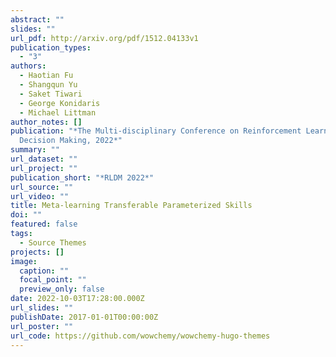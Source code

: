 ```yaml
---
abstract: ""
slides: ""
url_pdf: http://arxiv.org/pdf/1512.04133v1
publication_types:
  - "3"
authors:
  - Haotian Fu
  - Shangqun Yu
  - Saket Tiwari
  - George Konidaris
  - Michael Littman
author_notes: []
publication: "*The Multi-disciplinary Conference on Reinforcement Learning and
  Decision Making, 2022*"
summary: ""
url_dataset: ""
url_project: ""
publication_short: "*RLDM 2022*"
url_source: ""
url_video: ""
title: Meta-learning Transferable Parameterized Skills
doi: ""
featured: false
tags:
  - Source Themes
projects: []
image:
  caption: ""
  focal_point: ""
  preview_only: false
date: 2022-10-03T17:28:00.000Z
url_slides: ""
publishDate: 2017-01-01T00:00:00Z
url_poster: ""
url_code: https://github.com/wowchemy/wowchemy-hugo-themes
---
```

